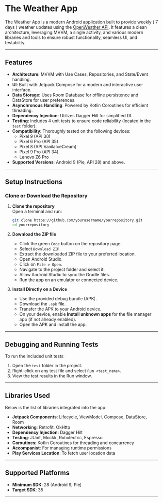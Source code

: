 # The Weather App

The Weather App is a modern Android application built to provide weekly ( 7 days ) weather updates using the [OpenWeather API](https://openweathermap.org/api). It features a clean architecture, leveraging MVVM, a single activity, and various modern libraries and tools to ensure robust functionality, seamless UI, and testability.

---

## Features

- **Architecture**: MVVM with Use Cases, Repositories, and State/Event handling.
- **UI**: Built with Jetpack Compose for a modern and interactive user interface.
- **Data Storage**: Uses Room Database for offline persistence and DataStore for user preferences.
- **Asynchronous Handling**: Powered by Kotlin Coroutines for efficient threading.
- **Dependency Injection**: Utilizes Dagger Hilt for simplified DI.
- **Testing**: Includes 4 unit tests to ensure code reliability (located in the `test` folder).
- **Compatibility**: Thoroughly tested on the following devices:
  - Pixel 9 (API 30)
  - Pixel 6 Pro (API 35)
  - Pixel 8 (API VanilaIceCream)
  - Pixel 9 Pro (API 34)
  - Lenovo Z6 Pro
- **Supported Versions**: Android 9 (Pie, API 28) and above.

---

## Setup Instructions

### Clone or Download the Repository

1. **Clone the repository**  
   Open a terminal and run:
   ```bash
   git clone https://github.com/yourusername/yourrepository.git
   cd yourrepository

2. **Download the ZIP file**
   - Click the green `Code` button on the repository page.
   - Select `Download ZIP`.
   - Extract the downloaded ZIP file to your preferred location.
   - Open Android Studio.
   - Click on `File > Open`.
   - Navigate to the project folder and select it.
   - Allow Android Studio to sync the Gradle files.
   - Run the app on an emulator or connected device.

3. **Install Directly on a Device**
   - Use the provided debug bundle (APK).
   - Download the `.apk` file.
   - Transfer the APK to your Android device.
   - On your device, enable **Install unknown apps** for the file manager app (if not already enabled).
   - Open the APK and install the app.

---

## Debugging and Running Tests

To run the included unit tests:

1. Open the `test` folder in the project.
2. Right-click on any test file and select `Run <test_name>`.
3. View the test results in the Run window.

---

## Libraries Used

Below is the list of libraries integrated into the app:

- **Jetpack Components**: Lifecycle, ViewModel, Compose, DataStore, Room
- **Networking**: Retrofit, OkHttp
- **Dependency Injection**: Dagger Hilt
- **Testing**: JUnit, Mockk, Robolectric, Espresso
- **Coroutines**: Kotlin Coroutines for threading and concurrency
- **Accompanist**: For managing runtime permissions
- **Play Services Location**: To fetch user location data

---

## Supported Platforms

- **Minimum SDK**: 28 (Android 9, Pie)
- **Target SDK**: 35

---
